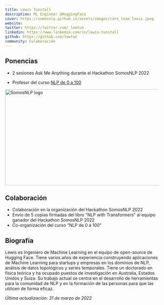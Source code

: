 ```yaml
---
title: Lewis Tunstall
description: ML Engineer @HuggingFace 
cover: https://somosnlp.github.io/assets/images/core_team_lewis.jpeg
website: 
twitter: https://twitter.com/_lewtun
linkedin: https://www.linkedin.com/in/lewis-tunstall
github: https://github.com/lewtun
community: Colaboración
---
```


## Ponencias

- 2 sesiones Ask Me Anything durante el Hackathon SomosNLP 2022

<EventSummary
    description="Pregúntale lo que quieras a Lewis Tunstall, Ingeniero de ML en Hugging Face y Co-Autor del libro 'Natural Language Processing with Transformers' junto con Leandro von Werra y Thomas Wolf. Además, el host de este AMA será Manuel Romero, el mayor contribuidor del Model Hub de Hugging Face. Te resolverán todas tus dudas relacionadas con el libro de Lewis, el ecosistema de Hugging Face y el desarrollo tu proyecto. ¡No te pierdas esta oportunidad!"
    poster="https://somosnlp.github.io/assets/images/evento_ama_lewis.png"
    video="https://www.youtube.com/embed/RWIZj9puFX0"
    name="Lewis Tunstall"
    website="https://transformersbook.com/"
    twitter="https://twitter.com/_lewtun"
    linkedin="https://www.linkedin.com/in/lewis-tunstall"
    github="https://github.com/lewtun"
    bio="Lewis es Ingeniero de Machine Learning en el equipo de open-source de Hugging Face. Tiene varios años de experiencia construyendo aplicaciones de Machine Learning para startups y empresas en los dominios de NLP, análisis de datos topológicos y series temporales. Tiene un doctorado en física teórica y ha ocupado puestos de investigación en Australia, Estados Unidos y Suiza. Su trabajo actual se centra en el desarrollo de herramientas para la comunidad de NLP y en la formación de las personas para que las utilicen de forma eficaz."
    hide_personal_info
/>

- Profesor del curso [NLP de 0 a 100](https://somosnlp.org/nlp-de-cero-a-cien)

<div class="flex justify-center">
    <a href="https://somosnlp.org/nlp-de-cero-a-cien" target="_blank">
        <img src="https://somosnlp.github.io/assets/images/nlp_de_cero_a_cien.jpeg" alt="SomosNLP logo" width="560" height="315" />
    </a>
</div>

## Colaboración

- Colaboración en la organización del Hackathon SomosNLP 2022
- Envío de 5 copias firmadas del libro "NLP with Transformers" al equipo ganador del Hackathon SomosNLP 2022
- Co-organización del curso "NLP de 0 a 100"

## Biografía

Lewis es Ingeniero de Machine Learning en el equipo de open-source de Hugging Face. Tiene varios años de experiencia construyendo aplicaciones de Machine Learning para startups y empresas en los dominios de NLP, análisis de datos topológicos y series temporales. Tiene un doctorado en física teórica y ha ocupado puestos de investigación en Australia, Estados Unidos y Suiza. Su trabajo actual se centra en el desarrollo de herramientas para la comunidad de NLP y en la formación de las personas para que las utilicen de forma eficaz.

*Última actualización: 31 de marzo de 2022*
